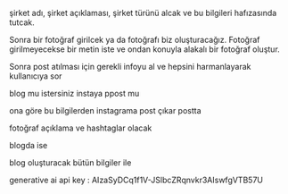 şirket adı, şirket açıklaması, şirket türünü alcak ve 
bu bilgileri hafızasında tutcak.

Sonra bir fotoğraf girilcek ya da fotoğrafı biz oluşturacağız. Fotoğraf girilmeyecekse bir metin iste ve ondan konuyla alakalı bir fotoğraf oluştur.

Sonra post atılması için gerekli infoyu al ve hepsini harmanlayarak kullanıcıya sor

blog mu istersiniz
instaya ppost mu

ona göre bu bilgilerden instagrama post çıkar postta

fotoğraf
açıklama
ve hashtaglar olacak

blogda ise

blog oluşturacak bütün bilgiler ile

generative ai api key : AIzaSyDCq1f1V-JSlbcZRqnvkr3AIswfgVTB57U

